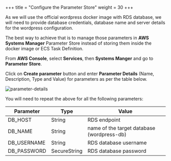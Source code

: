 +++
title = "Configure the Parameter Store"
weight = 30
+++

As we will use the official wordpress docker image with RDS database, we will need to provide database credentials, database name and server details for the wordpress configuration. 

The best way to achieve that is to manage those parameters in **AWS Systems Manager** Parameter Store instead of storing them inside the docker image or ECS Task Definition.

From **AWS Console**, select **Services**, then **Systems Manger** and go to **Parameter Store**.

Click on **Create parameter** button and enter **Parameter Details** (Name, Description, Type and Value) for parameters as per the table below.

![parameter-details](/ecs/parameter-details.png)

You will need to repeat the above for all the following parameters:


| Parameter              | Type             | Value                          |
| ---------------------- | ---------------- |--------------------------------|
| DB_HOST                | String           | RDS endpoint                   |
| DB_NAME                | String           | name of the target database  (wordpress-db)  |
| DB_USERNAME            | String           | RDS database username          |
| DB_PASSWORD            | SecureString     | RDS database password          |
